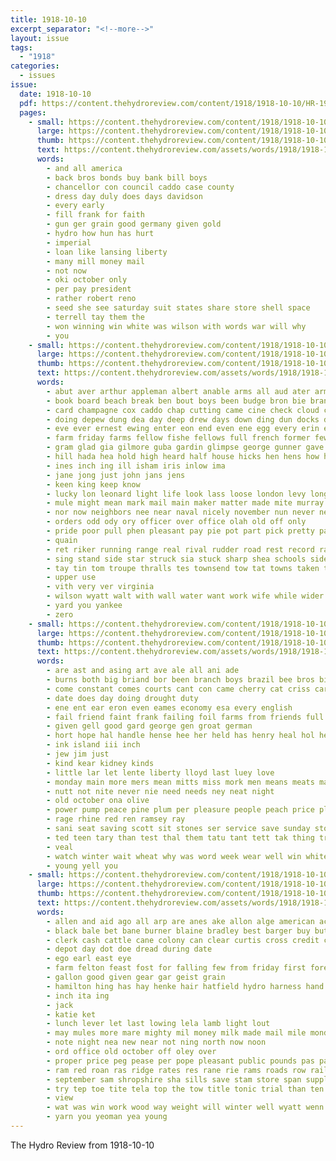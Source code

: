 ```yaml
---
title: 1918-10-10
excerpt_separator: "<!--more-->"
layout: issue
tags:
  - "1918"
categories:
  - issues
issue:
  date: 1918-10-10
  pdf: https://content.thehydroreview.com/content/1918/1918-10-10/HR-1918-10-10.pdf
  pages:
    - small: https://content.thehydroreview.com/content/1918/1918-10-10/small/HR-1918-10-10-01.jpg
      large: https://content.thehydroreview.com/content/1918/1918-10-10/large/HR-1918-10-10-01.jpg
      thumb: https://content.thehydroreview.com/content/1918/1918-10-10/thumbnails/HR-1918-10-10-01.jpg
      text: https://content.thehydroreview.com/assets/words/1918/1918-10-10/HR-1918-10-10-01.txt
      words:
        - and all america
        - back bros bonds buy bank bill boys
        - chancellor con council caddo case county
        - dress day duly does days davidson
        - every early
        - fill frank for faith
        - gun ger grain good germany given gold
        - hydro how hun has hurt
        - imperial
        - loan like lansing liberty
        - many mill money mail
        - not now
        - oki october only
        - per pay president
        - rather robert reno
        - seed she see saturday suit states share store shell space
        - terrell tay them the
        - won winning win white was wilson with words war will why
        - you
    - small: https://content.thehydroreview.com/content/1918/1918-10-10/small/HR-1918-10-10-02.jpg
      large: https://content.thehydroreview.com/content/1918/1918-10-10/large/HR-1918-10-10-02.jpg
      thumb: https://content.thehydroreview.com/content/1918/1918-10-10/thumbnails/HR-1918-10-10-02.jpg
      text: https://content.thehydroreview.com/assets/words/1918/1918-10-10/HR-1918-10-10-02.txt
      words:
        - abut aver arthur appleman albert anable arms all aud ater army asa aid arlen axon albion are anchor and atay ane ally auld
        - book board beach break ben bout boys been budge bron bie branch big bound bowels brand back belts boss brandy bridge bunch bier beter boat bar both ban bottom but bow bahr baal bis bridgeport bread began ber bickell business bethel black bickel beat bright bethe best brida barn buggy
        - card champagne cox caddo chap cutting came cine check cloud custer cool clarence cross cee cassard colt close conta clara collier can carry cose city county coffee cape change chance come crew cash certain crosswhite claud cover cadd caine cham
        - doing depew dung dea day deep drew days down ding dun docks davenport drilling duty death dry dose dread during dock deck
        - eve ever ernest ewing enter eon end even ene egg every erin eng ear
        - farm friday farms fellow fishe fellows full french former few fire folks fore fing figures ferguson fleet fund foot forth found fare fruits fall from fancy fae frank fein fuss fell for far first friends fawn fred fine front fee
        - gram glad gia gilmore guba gardin glimpse george gunner gave goodwin gallay going gue gon good gagner ground guns gone guess given getting
        - hill hada hea hold high heard half house hicks hen hens how hand has hun heit held hunt hai hinton had home him hydro higgins hee hollis hot horning hineman hoss her hed hour hom head hud
        - ines inch ing ill isham iris inlow ima
        - jane jong just john jans jens
        - keen king keep know
        - lucky lon leonard light life look lass loose london levy longer lige lorene lee lou left lea later lien leather landing lore lighter long lines let lately lot last lowe louis like little line lown larger learn lula lor lett land learned lay lease
        - mule might mean mark mail main maker matter made mite murray mild martin morning mile most moore miss must man much molly monday money men mange many mules mass mess mills missouri merit majestic more
        - nor now neighbors nee near naval nicely november nun never new noon need news ning night not ned north name
        - orders odd ody ory officer over office olah old off only
        - pride poor pull phen pleasant pay pie pot part pick pretty payment post pound picking pares past paty per pete plenty pane pickle port place pro pack peebles pass perfect pal pauline
        - quain
        - ret riker running range real rival rudder road rest record ram room riggs ran raft rounds read rates roar rate raw robbie rolling regular rain red rocks rising rock ropes ready rang
        - sing stand side star struck sia stuck sharp shea schools sides sora sid sunday smoke staple shore self swim said sister stover stakes sled sara swing sho shells shell suo son simmons surprise sit shower stock sand sturdy school standing surface springfield senior shelter south sea sed saw stores seen saturday sale set smith she see still settle stern screen station such sur speed strong shallow second save summer ship steer sian sells solid
        - tay tin tom troupe thralls tes townsend tow tat towns taken thad tas talk turk trom turks toward trope tie tue tepe then ton toot trial than tao times take table tine trip teas try town tune tha tough teem tong thick tho todt thelin the torn trench them trick thomason too
        - upper use
        - vith very ver virginia
        - wilson wyatt walt with wall water want work wife while wider wilbur war will way world wind wade wal whitely words walk welcome wates west window won well week wire wig wile was wan wear weather why wish wen wave went word
        - yard you yankee
        - zero
    - small: https://content.thehydroreview.com/content/1918/1918-10-10/small/HR-1918-10-10-03.jpg
      large: https://content.thehydroreview.com/content/1918/1918-10-10/large/HR-1918-10-10-03.jpg
      thumb: https://content.thehydroreview.com/content/1918/1918-10-10/thumbnails/HR-1918-10-10-03.jpg
      text: https://content.thehydroreview.com/assets/words/1918/1918-10-10/HR-1918-10-10-03.txt
      words:
        - are ast and asing art ave ale all ani ade
        - burns both big briand bor been branch boys brazil bee bros bis bill best but bree better bright battle
        - come constant comes courts cant con came cherry cat criss care car can cause company
        - date does day doing drought duty
        - ene ent ear eron even eames economy esa every english
        - fail friend faint frank failing foil farms from friends full famous fill fewer fuel fails fresh falls farm ford for farmer
        - given gell good gard george gen groat german
        - hort hope hal handle hense hee her held has henry heal hol heater half honey home hydro hie
        - ink island iii inch
        - jew jim just
        - kind kear kidney kinds
        - little lar let lente liberty lloyd last luey love
        - monday main more mers mean mitts miss mork men means meats malt mine market money man
        - nutt not nite never nie need needs ney neat night
        - old october ona olive
        - power pump peace pine plum per pleasure people peach price plows
        - rage rhine red ren ramsey ray
        - sani seat saving scott sit stones ser service save sunday store seifert see seno spanish supply soon sales sia son saturday steady sale
        - ted teen tary than test thal them tatu tant tett tak thing trip the take
        - veal
        - watch winter wait wheat why was word week wear well win white work want with will
        - young yell you
    - small: https://content.thehydroreview.com/content/1918/1918-10-10/small/HR-1918-10-10-04.jpg
      large: https://content.thehydroreview.com/content/1918/1918-10-10/large/HR-1918-10-10-04.jpg
      thumb: https://content.thehydroreview.com/content/1918/1918-10-10/thumbnails/HR-1918-10-10-04.jpg
      text: https://content.thehydroreview.com/assets/words/1918/1918-10-10/HR-1918-10-10-04.txt
      words:
        - allen and aid ago all arp are anes ake allon alge american ace ash agent
        - black bale bet bane burner blaine bradley best barger buy but bonds bound buen bales breeding bow bank bay bottle
        - clerk cash cattle cane colony can clear curtis cross credit coll city chas come cox cutter care company
        - depot day dot doe dread during date
        - ego earl east eye
        - farm felton feast fost for falling few from friday first foreman fuel
        - gallon good given gear gar geist grain
        - hamilton hing has hay henke hair hatfield hydro harness hand hundred head hinton horse helou heater
        - inch ita ing
        - jack
        - katie ket
        - lunch lever let last lowing lela lamb light lout
        - may mules more mare mighty mil money milk made mail mile monday many millet mankins mule mal miles
        - note night nea new near not ning north now noon
        - ord office old october off oley over
        - proper price peg pease per pope pleasant public pounds pas panama peta perk
        - ram red roan ras ridge rates res rane rie rams roads row rail
        - september sam shropshire sha sills save stam store span supply spring standard surgeon stover special sao soest smooth stamps sale south samm scott such stack shoats seri sie sil sorrel surrey stove sano sell stoves sails
        - try tep toe tite tela top the tow title tonic trial than ten
        - view
        - wat was win work wood way weight will winter well wyatt wenn war with world west wil wife
        - yarn you yeoman yea young
---
```


The Hydro Review from 1918-10-10

<!--more-->

